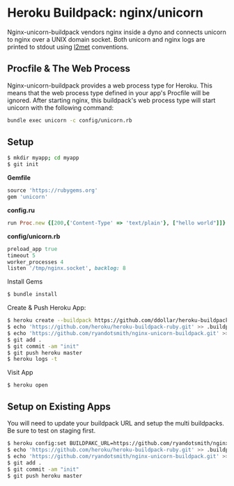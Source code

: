 # Heroku Buildpack: nginx/unicorn

Nginx-unicorn-buildpack vendors nginx inside a dyno and connects unicorn to nginx over a UNIX domain socket. Both unicorn and nginx logs are printed to stdout using [l2met](https://github.com/ryandotsmith/l2met) conventions.

## Procfile & The Web Process

Nginx-unicorn-buildpack provides a web process type for Heroku. This means that the web process type defined in your app's Procfile will be ignored. After starting nginx, this buildpack's web process type will start unicorn with the following command:

```bash
bundle exec unicorn -c config/unicorn.rb
```

## Setup

```bash
$ mkdir myapp; cd myapp
$ git init
```

**Gemfile**
```ruby
source 'https://rubygems.org'
gem 'unicorn'
```

**config.ru**
```ruby
run Proc.new {[200,{'Content-Type' => 'text/plain'}, ["hello world"]]}
```

**config/unicorn.rb**
```ruby
preload_app true
timeout 5
worker_processes 4
listen '/tmp/nginx.socket', backlog: 8
```

Install Gems
```bash
$ bundle install
```

Create & Push Heroku App:
```bash
$ heroku create --buildpack https://github.com/ddollar/heroku-buildpack-multi.git
$ echo 'https://github.com/heroku/heroku-buildpack-ruby.git' >> .buildpacks
$ echo 'https://github.com/ryandotsmith/nginx-unicorn-buildpack.git' >> .buildpacks
$ git add .
$ git commit -am "init"
$ git push heroku master
$ heroku logs -t
```

Visit App
```
$ heroku open
```

## Setup on Existing Apps

You will need to update your buildpack URL and setup the multi buildpacks. Be sure to test on staging first.

```bash
$ heroku config:set BUILDPAKC_URL=https://github.com/ryandotsmith/nginx-unicorn-buildpack
$ echo 'https://github.com/heroku/heroku-buildpack-ruby.git' >> .buildpacks
$ echo 'https://github.com/ryandotsmith/nginx-unicorn-buildpack.git' >> .buildpacks
$ git add .
$ git commit -am "init"
$ git push heroku master
```

